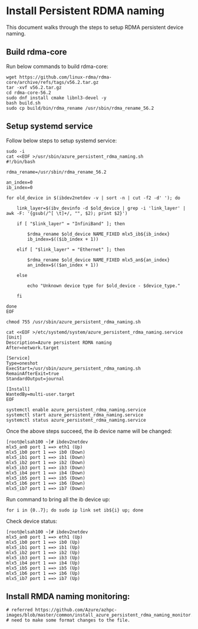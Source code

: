 # Install Persistent RDMA naming
This document walks through the steps to setup RDMA persistent device naming.

## Build rdma-core
Run below commands to build rdma-core:
```
wget https://github.com/linux-rdma/rdma-core/archive/refs/tags/v56.2.tar.gz
tar -xvf v56.2.tar.gz
cd rdma-core-56.2
sudo dnf install cmake libnl3-devel -y
bash build.sh
sudo cp build/bin/rdma_rename /usr/sbin/rdma_rename_56.2
```

## Setup systemd service
Follow below steps to setup systemd service:

```
sudo -i
cat <<EOF >/usr/sbin/azure_persistent_rdma_naming.sh
#!/bin/bash

rdma_rename=/usr/sbin/rdma_rename_56.2

an_index=0
ib_index=0

for old_device in $(ibdev2netdev -v | sort -n | cut -f2 -d' '); do

	link_layer=$(ibv_devinfo -d $old_device | grep -i 'link_layer' | awk -F: '{gsub(/^[ \t]+/, "", $2); print $2}')
	
	if [ "$link_layer" = "InfiniBand" ]; then
		
		$rdma_rename $old_device NAME_FIXED mlx5_ib${ib_index}
		ib_index=$(($ib_index + 1))
		
	elif [ "$link_layer" = "Ethernet" ]; then
	
		$rdma_rename $old_device NAME_FIXED mlx5_an${an_index}
		an_index=$(($an_index + 1))
		
	else
	
		echo "Unknown device type for $old_device - $device_type."
		
	fi
	
done
EOF

chmod 755 /usr/sbin/azure_persistent_rdma_naming.sh

cat <<EOF >/etc/systemd/system/azure_persistent_rdma_naming.service
[Unit]
Description=Azure persistent RDMA naming
After=network.target

[Service]
Type=oneshot
ExecStart=/usr/sbin/azure_persistent_rdma_naming.sh
RemainAfterExit=true
StandardOutput=journal

[Install]
WantedBy=multi-user.target
EOF

systemctl enable azure_persistent_rdma_naming.service
systemctl start azure_persistent_rdma_naming.service
systemctl status azure_persistent_rdma_naming.service
```
Once the above steps succeed, the ib device name will be changed:
```
[root@elsah100 ~]# ibdev2netdev
mlx5_an0 port 1 ==> eth1 (Up)
mlx5_ib0 port 1 ==> ib0 (Down)
mlx5_ib1 port 1 ==> ib1 (Down)
mlx5_ib2 port 1 ==> ib2 (Down)
mlx5_ib3 port 1 ==> ib3 (Down)
mlx5_ib4 port 1 ==> ib4 (Down)
mlx5_ib5 port 1 ==> ib5 (Down)
mlx5_ib6 port 1 ==> ib6 (Down)
mlx5_ib7 port 1 ==> ib7 (Down)
```
Run command to bring all the ib device up: 
```
for i in {0..7}; do sudo ip link set ib${i} up; done
```
Check device status:
```
[root@elsah100 ~]# ibdev2netdev
mlx5_an0 port 1 ==> eth1 (Up)
mlx5_ib0 port 1 ==> ib0 (Up)
mlx5_ib1 port 1 ==> ib1 (Up)
mlx5_ib2 port 1 ==> ib2 (Up)
mlx5_ib3 port 1 ==> ib3 (Up)
mlx5_ib4 port 1 ==> ib4 (Up)
mlx5_ib5 port 1 ==> ib5 (Up)
mlx5_ib6 port 1 ==> ib6 (Up)
mlx5_ib7 port 1 ==> ib7 (Up)
```
## Install RMDA naming monitoring:
```
# referred https://github.com/Azure/azhpc-images/blob/master/common/install_azure_persistent_rdma_naming_monitor.sh
# need to make some format changes to the file.
```
